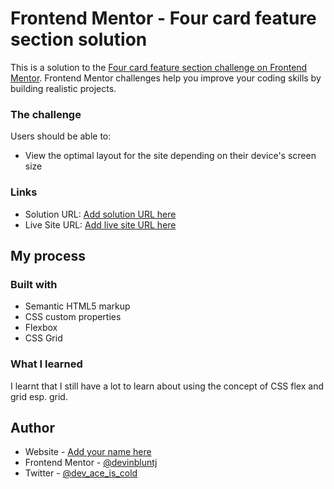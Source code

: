 # Frontend Mentor - Four card feature section solution

This is a solution to the [Four card feature section challenge on Frontend Mentor](https://www.frontendmentor.io/challenges/four-card-feature-section-weK1eFYK). Frontend Mentor challenges help you improve your coding skills by building realistic projects. 


### The challenge

Users should be able to:

- View the optimal layout for the site depending on their device's screen size


### Links

- Solution URL: [Add solution URL here](https://your-solution-url.com)
- Live Site URL: [Add live site URL here](https://your-live-site-url.com)

## My process

### Built with

- Semantic HTML5 markup
- CSS custom properties
- Flexbox
- CSS Grid


### What I learned

I learnt that I still have a lot to learn about using the concept of CSS flex and grid esp. grid.



## Author

- Website - [Add your name here](https://www.your-site.com)
- Frontend Mentor - [@devinbluntj](https://www.frontendmentor.io/profile/devinbluntj)
- Twitter - [@dev_ace_is_cold](https://www.twitter.com/dev_ace_is_cold)



